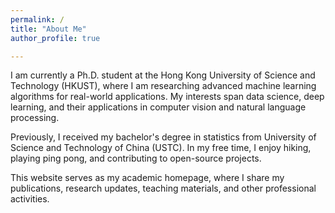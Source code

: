 ```yaml
---
permalink: /
title: "About Me"
author_profile: true

---
```


I am currently a Ph.D. student at the Hong Kong University of Science and Technology (HKUST), where I am researching advanced machine learning algorithms for real-world applications. My interests span data science, deep learning, and their applications in computer vision and natural language processing.

Previously, I received my bachelor's degree in statistics from University of Science and Technology of China (USTC). In my free time, I enjoy hiking, playing ping pong, and contributing to open-source projects.

This website serves as my academic homepage, where I share my publications, research updates, teaching materials, and other professional activities.
